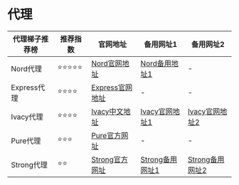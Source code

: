 # 代理

|  代理梯子推荐榜   | 推荐指数 | 官网地址  | 备用网址1 | 备用网址2 |
|  ----  | ----  | ---- | ---- | ---- |
| Nord代理 | ⭐⭐⭐⭐⭐ | [Nord官网地址](https://go.nordlocker.net/aff_c?offer_id=15&aff_id=38201&url_id=6063&aff_sub=2gitzhongfaxiang&aff_click_id=testerproxy) | [Nord备用地址1](http://get.affiliatescn.net/aff_c?offer_id=153&aff_id=38201&source=github&aff_sub=2gitzhongfaxiang&aff_sub2=testerproxy) | - |
| Express代理 | ⭐⭐⭐⭐ | [Express官网地址](https://go.expressvpn.com/c/4034381/1608823/16063?subId1=2gitzhongfaxiang&subId2=kexue) | - | - |
| Ivacy代理 | ⭐⭐⭐⭐ | [Ivacy中文地址](https://www.ivacykodi.com/easter-deal-2020/?aff=91814&data1=2gitzhongfaxiang&data2=testerproxy) | [Ivacy官网地址1](https://billing.ivacy.com/page/91814/6f38cc97/CHN/kxswkx/tizi) | [Ivacy官网地址2](https://www.ivacy.com/best-vpn-deal-of-2022/?aff=91814&source=Aff&data1=2gitzhongfaxiang&data2=testerproxy) |
| Pure代理 | ⭐⭐⭐ | [Pure官方网址](https://billing.purevpn.com/aff.php?aff=42611&data1=2gitzhongfaxiang&data2=testerproxy) | - | - |
| Strong代理 | ⭐⭐ | [Strong官方网址](https://strongvpn.com/?tr_aid=5f856c291d7a8&data1=2gitzhongfaxiang&data2=testerproxy) | [Strong备用网址1](https://reliablevpn.net/?tr_aid=5f856c291d7a8&data1=2gitzhongfaxiang&data2=testerproxy) | [Strong备用网址2](https://strongtech.org/?tr_aid=5f856c291d7a8&data1=2gitzhongfaxiang&data2=testerproxy) |
